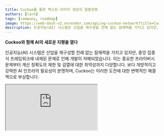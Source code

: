 ```yaml
---
title: Cuckoo를 통한 텍스트-이미지 생성의 탈중앙화
authors: [lark]
tags: [company, roadmap]
image: https://web-dash-v2.onrender.com/api/og-cuckoo-network?title=Cuckoo를%20통한%20텍스트-이미지%20생성의%20탈중앙화
description: 인공지능(AI) 시스템은 산업을 재구성할 전례 없는 잠재력을 가지고 있지만, 중앙 집중식 프레임워크에 내재된 문제로 인해 개발이 저해되었습니다. 이는 중요한 프라이버시 문제부터 계산 정확도의 제한 및 검열에 대한 취약성까지 다양합니다.
---
```


**Cuckoo와 함께 AI의 새로운 지평을 열다**

인공지능(AI) 시스템은 산업을 재구성할 전례 없는 잠재력을 가지고 있지만, 중앙 집중식 프레임워크에 내재된 문제로 인해 개발이 저해되었습니다. 이는 중요한 프라이버시 문제부터 계산 정확도의 제한 및 검열에 대한 취약성까지 다양합니다. 보다 개방적이고 강력한 AI 인프라의 필요성이 분명하며, Cuckoo는 이러한 도전에 대한 변혁적인 해결책으로 부상합니다.

<div style={{ position: "relative", paddingTop: "56.25%" }}>
  <iframe
    src="https://customer-wmy0lgubd5pjy3fx.cloudflarestream.com/d5b2ca9a50526dd1151e5126cd212dcd/iframe?poster=https%3A%2F%2Fcustomer-wmy0lgubd5pjy3fx.cloudflarestream.com%2Fd5b2ca9a50526dd1151e5126cd212dcd%2Fthumbnails%2Fthumbnail.jpg%3Ftime%3D%26height%3D600"
    loading="lazy"
    style={{
      border: "none",
      position: "absolute",
      top: 0,
      left: 0,
      height: "100%",
      width: "100%"
    }}
    allow="accelerometer; gyroscope; autoplay; encrypted-media; picture-in-picture;"
    allowFullScreen="true"
  />
</div>

### 왜 Cuckoo 플랫폼을 구축하는가?

Cuckoo는 커뮤니티 주도의 거버넌스 모델을 촉진하는 탈중앙화 AI 인프라를 구축하는 혁신적인 도약을 나타냅니다. 이 접근 방식은 안전성, 자금 조달, 전략적 정렬 및 AI 모델의 지속 가능한 발전의 중요한 측면을 다루며, 탈중앙화된 지능의 새로운 시대를 열어줍니다.

#### 검열 극복

Cuckoo는 AI 애플리케이션이 지리적 한계를 초월하고 제한적인 네트워크를 회피할 수 있도록 하여 전 세계적으로 최첨단 AI 기술에 대한 접근을 민주화합니다.

#### 프라이버시 우선

Cuckoo의 정신 중심에는 고성능을 유지하면서 사용자 데이터를 보호하는 고급 통계 및 암호화 방법을 통해 사용자 프라이버시에 대한 헌신이 있습니다.

#### 포괄적인 검증을 통한 신뢰 보장

Cuckoo는 AI 모델이 생성한 결과의 진위성과 신뢰성을 향상시키는 엄격한 검증 프로토콜을 도입하여 그 복잡성이나 기초적 특성에 관계없이 신뢰성을 보장합니다.

### Cuckoo를 통한 AI의 기술적 탈중앙화

#### Cuckoo AI 생태계

블록체인 기술을 활용하여, Cuckoo AI 생태계는 Miners 네트워크에 AI 작업을 분산시키고, Coordinators는 출력의 품질과 관련성을 감독합니다. 생태계는 플랫폼 내에서 원활한 거래를 촉진하는 블록체인 기반 결제 시스템인 Cuckoo Pay로 운영됩니다.

<img src="/img/cuckoo-ai-architecture.webp" className="rounded border-2" alt="Cuckoo Decentralized Multimodal AI Platform"/>

#### Cuckoo 생태계의 주요 구성 요소

- **Miners**: 자신의 컴퓨팅 자원을 사용하여 AI 작업을 수행하는 엔티티.
- **앱 빌더(코디네이터 노드)**: AI 애플리케이션을 생성하고 작업 분배 및 품질 관리를 담당하는 개발자.
- **Stakers**: 신뢰할 수 있는 Miners와 코디네이터를 지원하기 위해 토큰을 스테이킹하는 참가자.
- **Staking Contract**: Miners와 코디네이터가 등록되고 stakers에 의해 투표되는 스마트 계약.
- **Blob Storage**: AI 작업 출력을 저장하기 위한 탈중앙화 솔루션.
- **Cuckoo Pay**: Cuckoo 생태계 내 모든 거래를 위한 결제 시스템.

### 워크플로우

1. **등록 및 스테이킹**: Miners와 앱 빌더는 스테이킹 계약에 등록하고 토큰을 스테이킹합니다.
2. **작업 할당**: 코디네이터는 Miners에게 작업을 할당하고, Miners는 작업을 수행한 후 결과를 Blob Storage에 업로드합니다.
3. **검증 및 결제**: 코디네이터는 결과를 검증하고 Cuckoo Pay를 통해 결제를 시작합니다.
4. **거버넌스 및 준수**: 플랫폼은 비준수 문제를 처리하고 생태계의 무결성을 보장하기 위한 슬래싱 조건과 같은 메커니즘을 포함합니다.

### 어떻게 시작하나요?

AI 사용자라면 https://cuckoo.network/tg로 이동하세요. `/faucet`으로 무료 포인트를 청구한 후 `/imagine <prompt>`로 생성하고자 하는 이미지를 입력하세요.

> \- /tip \<0x.. 또는 @username\> \<amount\> : 수신 주소 또는 텔레그램 @username에게 팁을 줍니다.
>
> \- /balance : 현재 계정의 지갑 잔액을 표시합니다.
>
> \- /imagine \<prompt\> : 프롬프트에 따라 이미지를 생성합니다.
>
> \- /faucet : 일일 무료 포인트를 청구합니다.

<img src="https://cuckoo-network.b-cdn.net/cuckoo-telegram.webp" className="rounded border-2" alt="Cuckoo Decentralized Multimodal AI Platform"/>

Miners와 AI 앱 빌더를 위해, 향후 업데이트를 위해 다음 뉴스레터를 구독하세요.

<iframe
src="https://cuckoonetwork.substack.com/embed"
width={480}
height={320}
style={{ border: "1px solid #EEE", background: "white" }}
frameBorder={0}
scrolling="no"
/>

### 결론

Cuckoo는 단순한 플랫폼이 아니라 AI 개발 및 배포 방식에서 탈중앙화, 프라이버시, 커뮤니티 거버넌스를 강조하는 패러다임 전환입니다. AI 개발의 지형을 변화시킴으로써, Cuckoo는 보다 공정하고 접근 가능한 기술적 미래를 위한 무대를 마련합니다.

Cuckoo의 개방형 인프라는 보다 포용적이고 안전하며 효율적인 AI 미래를 지지하며, 다양한 부문과 글로벌 시장에 깊은 영향을 미칠 것을 약속합니다.